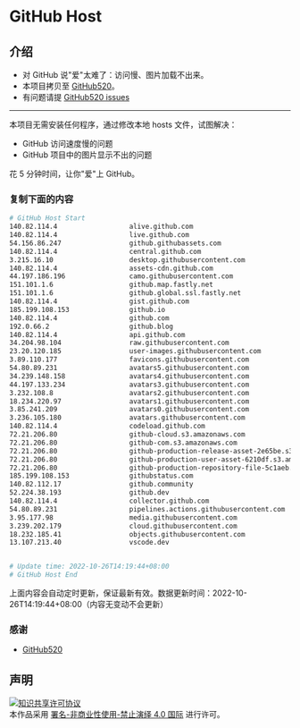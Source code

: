 # GitHub Host
## 介绍
- 对 GitHub 说"爱"太难了：访问慢、图片加载不出来。
- 本项目拷贝至 [GitHub520](https://github.com/521xueweihan/GitHub520)。
- 有问题请提 [GitHub520 issues](https://github.com/521xueweihan/GitHub520/issues/new)

---

本项目无需安装任何程序，通过修改本地 hosts 文件，试图解决：
- GitHub 访问速度慢的问题
- GitHub 项目中的图片显示不出的问题

花 5 分钟时间，让你"爱"上 GitHub。

### 复制下面的内容
```bash
# GitHub Host Start
140.82.114.4                  alive.github.com
140.82.114.4                  live.github.com
54.156.86.247                 github.githubassets.com
140.82.114.4                  central.github.com
3.215.16.10                   desktop.githubusercontent.com
140.82.114.4                  assets-cdn.github.com
44.197.186.196                camo.githubusercontent.com
151.101.1.6                   github.map.fastly.net
151.101.1.6                   github.global.ssl.fastly.net
140.82.114.4                  gist.github.com
185.199.108.153               github.io
140.82.114.4                  github.com
192.0.66.2                    github.blog
140.82.114.4                  api.github.com
34.204.98.104                 raw.githubusercontent.com
23.20.120.185                 user-images.githubusercontent.com
3.89.110.177                  favicons.githubusercontent.com
54.80.89.231                  avatars5.githubusercontent.com
34.239.148.158                avatars4.githubusercontent.com
44.197.133.234                avatars3.githubusercontent.com
3.232.108.8                   avatars2.githubusercontent.com
18.234.220.97                 avatars1.githubusercontent.com
3.85.241.209                  avatars0.githubusercontent.com
3.236.105.180                 avatars.githubusercontent.com
140.82.114.4                  codeload.github.com
72.21.206.80                  github-cloud.s3.amazonaws.com
72.21.206.80                  github-com.s3.amazonaws.com
72.21.206.80                  github-production-release-asset-2e65be.s3.amazonaws.com
72.21.206.80                  github-production-user-asset-6210df.s3.amazonaws.com
72.21.206.80                  github-production-repository-file-5c1aeb.s3.amazonaws.com
185.199.108.153               githubstatus.com
140.82.112.17                 github.community
52.224.38.193                 github.dev
140.82.114.4                  collector.github.com
54.80.89.231                  pipelines.actions.githubusercontent.com
3.95.177.98                   media.githubusercontent.com
3.239.202.179                 cloud.githubusercontent.com
18.232.185.41                 objects.githubusercontent.com
13.107.213.40                 vscode.dev


# Update time: 2022-10-26T14:19:44+08:00
# GitHub Host End

```
上面内容会自动定时更新，保证最新有效。数据更新时间：2022-10-26T14:19:44+08:00（内容无变动不会更新）

### 感谢

- [GitHub520](https://github.com/521xueweihan/GitHub520)

## 声明
<a rel="license" href="https://creativecommons.org/licenses/by-nc-nd/4.0/deed.zh"><img alt="知识共享许可协议" style="border-width: 0" src="https://licensebuttons.net/l/by-nc-nd/4.0/88x31.png"></a><br>本作品采用 <a rel="license" href="https://creativecommons.org/licenses/by-nc-nd/4.0/deed.zh">署名-非商业性使用-禁止演绎 4.0 国际</a> 进行许可。
